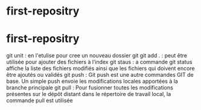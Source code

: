 # first-repositry
# first-repositry
git unit : en l'etulise pour cree un nouveau dossier git
git add . :  peut être utilisée pour ajouter des fichiers à l’index
git staus : a commande git status affiche la liste des fichiers modifiés ainsi que les fichiers qui doivent encore être ajoutés ou validés
git push : Git push est une autre commandes GIT de base. Un simple push envoie les modifications locales apportées à la branche principale
git pull : Pour fusionner toutes les modifications présentes sur le dépôt distant dans le répertoire de travail local, la commande pull est utilisée
